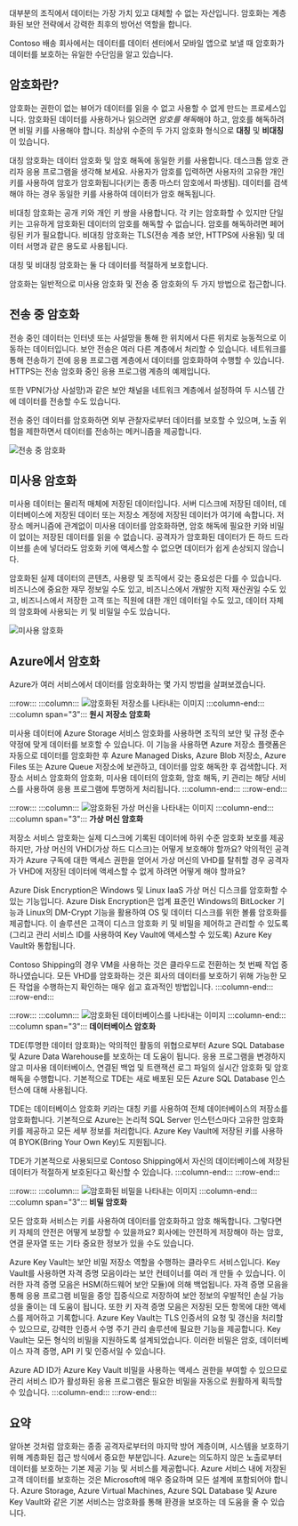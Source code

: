 대부분의 조직에서 데이터는 가장 가치 있고 대체할 수 없는 자산입니다. 암호화는 계층화된 보안 전략에서 강력한 최후의 방어선 역할을 합니다. 

Contoso 배송 회사에서는 데이터를 데이터 센터에서 모바일 앱으로 보낼 때 암호화가 데이터를 보호하는 유일한 수단임을 알고 있습니다.

## <a name="what-is-encryption"></a>암호화란?

암호화는 권한이 없는 뷰어가 데이터를 읽을 수 없고 사용할 수 없게 만드는 프로세스입니다. 암호화된 데이터를 사용하거나 읽으려면 *암호를 해독*해야 하고, 암호를 해독하려면 비밀 키를 사용해야 합니다. 최상위 수준의 두 가지 암호화 형식으로 **대칭** 및 **비대칭**이 있습니다.

대칭 암호화는 데이터 암호화 및 암호 해독에 동일한 키를 사용합니다. 데스크톱 암호 관리자 응용 프로그램을 생각해 보세요. 사용자가 암호를 입력하면 사용자의 고유한 개인 키를 사용하여 암호가 암호화됩니다(키는 종종 마스터 암호에서 파생됨). 데이터를 검색해야 하는 경우 동일한 키를 사용하여 데이터가 암호 해독됩니다.

비대칭 암호화는 공개 키와 개인 키 쌍을 사용합니다. 각 키는 암호화할 수 있지만 단일 키는 고유하게 암호화된 데이터의 암호를 해독할 수 없습니다. 암호를 해독하려면 페어링된 키가 필요합니다. 비대칭 암호화는 TLS(전송 계층 보안, HTTPS에 사용됨) 및 데이터 서명과 같은 용도로 사용됩니다.

대칭 및 비대칭 암호화는 둘 다 데이터를 적절하게 보호합니다. 

암호화는 일반적으로 미사용 암호화 및 전송 중 암호화의 두 가지 방법으로 접근합니다.

## <a name="encryption-in-transit"></a>전송 중 암호화

전송 중인 데이터는 인터넷 또는 사설망을 통해 한 위치에서 다른 위치로 능동적으로 이동하는 데이터입니다. 보안 전송은 여러 다른 계층에서 처리할 수 있습니다. 네트워크를 통해 전송하기 전에 응용 프로그램 계층에서 데이터를 암호화하여 수행할 수 있습니다. HTTPS는 전송 암호화 중인 응용 프로그램 계층의 예제입니다. 

또한 VPN(가상 사설망)과 같은 보안 채널을 네트워크 계층에서 설정하여 두 시스템 간에 데이터를 전송할 수도 있습니다. 

전송 중인 데이터를 암호화하면 외부 관찰자로부터 데이터를 보호할 수 있으며, 노출 위험을 제한하면서 데이터를 전송하는 메커니즘을 제공합니다. 

<!--TODO: replace with final media which was submitted for Design-for-security-in-azure -->
![전송 중 암호화](../media/encryption-in-transit.png)


## <a name="encryption-at-rest"></a>미사용 암호화

미사용 데이터는 물리적 매체에 저장된 데이터입니다. 서버 디스크에 저장된 데이터, 데이터베이스에 저장된 데이터 또는 저장소 계정에 저장된 데이터가 여기에 속합니다. 저장소 메커니즘에 관계없이 미사용 데이터를 암호화하면, 암호 해독에 필요한 키와 비밀이 없이는 저장된 데이터를 읽을 수 없습니다. 공격자가 암호화된 데이터가 든 하드 드라이브를 손에 넣더라도 암호화 키에 액세스할 수 없으면 데이터가 쉽게 손상되지 않습니다.

암호화된 실제 데이터의 콘텐츠, 사용량 및 조직에서 갖는 중요성은 다를 수 있습니다. 비즈니스에 중요한 재무 정보일 수도 있고, 비즈니스에서 개발한 지적 재산권일 수도 있고, 비즈니스에서 저장한 고객 또는 직원에 대한 개인 데이터일 수도 있고, 데이터 자체의 암호화에 사용되는 키 및 비밀일 수도 있습니다.

<!--TODO: replace with final media which was submitted for Design-for-security-in-azure -->
![미사용 암호화](../media/encryption-at-rest.png)

## <a name="encryption-on-azure"></a>Azure에서 암호화

Azure가 여러 서비스에서 데이터를 암호화하는 몇 가지 방법을 살펴보겠습니다.

:::row:::
  :::column:::
    ![암호화된 저장소를 나타내는 이미지](../media/4-encrypt-raw-storage.png)
  :::column-end:::
    :::column span="3"::: **원시 저장소 암호화**

미사용 데이터에 Azure Storage 서비스 암호화를 사용하면 조직의 보안 및 규정 준수 약정에 맞게 데이터를 보호할 수 있습니다. 이 기능을 사용하면 Azure 저장소 플랫폼은 자동으로 데이터를 암호화한 후 Azure Managed Disks, Azure Blob 저장소, Azure Files 또는 Azure Queue 저장소에 보관하고, 데이터를 암호 해독한 후 검색합니다. 저장소 서비스 암호화의 암호화, 미사용 데이터의 암호화, 암호 해독, 키 관리는 해당 서비스를 사용하여 응용 프로그램에 투명하게 처리됩니다.
  :::column-end:::
:::row-end:::

:::row:::
  :::column:::
    ![암호화된 가상 머신을 나타내는 이미지](../media/4-encrypt-virtual-machines.png)
  :::column-end:::
    :::column span="3"::: **가상 머신 암호화**

저장소 서비스 암호화는 실제 디스크에 기록된 데이터에 하위 수준 암호화 보호를 제공하지만, 가상 머신의 VHD(가상 하드 디스크)는 어떻게 보호해야 할까요? 악의적인 공격자가 Azure 구독에 대한 액세스 권한을 얻어서 가상 머신의 VHD를 탈취할 경우 공격자가 VHD에 저장된 데이터에 액세스할 수 없게 하려면 어떻게 해야 할까요?

Azure Disk Encryption은 Windows 및 Linux IaaS 가상 머신 디스크를 암호화할 수 있는 기능입니다. Azure Disk Encryption은 업계 표준인 Windows의 BitLocker 기능과 Linux의 DM-Crypt 기능을 활용하여 OS 및 데이터 디스크를 위한 볼륨 암호화를 제공합니다. 이 솔루션은 고객이 디스크 암호화 키 및 비밀을 제어하고 관리할 수 있도록(그리고 관리 서비스 ID를 사용하여 Key Vault에 액세스할 수 있도록) Azure Key Vault와 통합됩니다.

Contoso Shipping의 경우 VM을 사용하는 것은 클라우드로 전환하는 첫 번째 작업 중 하나였습니다. 모든 VHD를 암호화하는 것은 회사의 데이터를 보호하기 위해 가능한 모든 작업을 수행하는지 확인하는 매우 쉽고 효과적인 방법입니다.
  :::column-end:::
:::row-end:::

:::row:::
  :::column:::
    ![암호화된 데이터베이스를 나타내는 이미지](../media/4-encrypt-databases.png)
  :::column-end:::
    :::column span="3"::: **데이터베이스 암호화**

TDE(투명한 데이터 암호화)는 악의적인 활동의 위협으로부터 Azure SQL Database 및 Azure Data Warehouse를 보호하는 데 도움이 됩니다. 응용 프로그램을 변경하지 않고 미사용 데이터베이스, 연결된 백업 및 트랜잭션 로그 파일의 실시간 암호화 및 암호 해독을 수행합니다. 기본적으로 TDE는 새로 배포된 모든 Azure SQL Database 인스턴스에 대해 사용됩니다.

TDE는 데이터베이스 암호화 키라는 대칭 키를 사용하여 전체 데이터베이스의 저장소를 암호화합니다. 기본적으로 Azure는 논리적 SQL Server 인스턴스마다 고유한 암호화 키를 제공하고 모든 세부 정보를 처리합니다. Azure Key Vault에 저장된 키를 사용하여 BYOK(Bring Your Own Key)도 지원됩니다.

TDE가 기본적으로 사용되므로 Contoso Shipping에서 자신의 데이터베이스에 저장된 데이터가 적절하게 보호된다고 확신할 수 있습니다.
  :::column-end:::
:::row-end:::

:::row:::
  :::column:::
    ![암호화된 비밀을 나타내는 이미지](../media/4-encrypt-secrets.png)
  :::column-end:::
    :::column span="3"::: **비밀 암호화**

모든 암호화 서비스는 키를 사용하여 데이터를 암호화하고 암호 해독합니다. 그렇다면 키 자체의 안전은 어떻게 보장할 수 있을까요? 회사에는 안전하게 저장해야 하는 암호, 연결 문자열 또는 기타 중요한 정보가 있을 수도 있습니다.

Azure Key Vault는 보안 비밀 저장소 역할을 수행하는 클라우드 서비스입니다. Key Vault를 사용하면 자격 증명 모음이라는 보안 컨테이너를 여러 개 만들 수 있습니다. 이러한 자격 증명 모음은 HSM(하드웨어 보안 모듈)에 의해 백업됩니다. 자격 증명 모음을 통해 응용 프로그램 비밀을 중앙 집중식으로 저장하여 보안 정보의 우발적인 손실 가능성을 줄이는 데 도움이 됩니다. 또한 키 자격 증명 모음은 저장된 모든 항목에 대한 액세스를 제어하고 기록합니다. Azure Key Vault는 TLS 인증서의 요청 및 갱신을 처리할 수 있으므로, 강력한 인증서 수명 주기 관리 솔루션에 필요한 기능을 제공합니다. Key Vault는 모든 형식의 비밀을 지원하도록 설계되었습니다. 이러한 비밀은 암호, 데이터베이스 자격 증명, API 키 및 인증서일 수 있습니다.

Azure AD ID가 Azure Key Vault 비밀을 사용하는 액세스 권한을 부여할 수 있으므로 관리 서비스 ID가 활성화된 응용 프로그램은 필요한 비밀을 자동으로 원활하게 획득할 수 있습니다.
  :::column-end:::
:::row-end:::

## <a name="summary"></a>요약

알아본 것처럼 암호화는 종종 공격자로부터의 마지막 방어 계층이며, 시스템을 보호하기 위해 계층화된 접근 방식에서 중요한 부분입니다. Azure는 의도하지 않은 노출로부터 데이터를 보호하는 기본 제공 기능 및 서비스를 제공합니다. Azure 서비스 내에 저장된 고객 데이터를 보호하는 것은 Microsoft에 매우 중요하며 모든 설계에 포함되어야 합니다. Azure Storage, Azure Virtual Machines, Azure SQL Database 및 Azure Key Vault와 같은 기본 서비스는 암호화를 통해 환경을 보호하는 데 도움을 줄 수 있습니다.